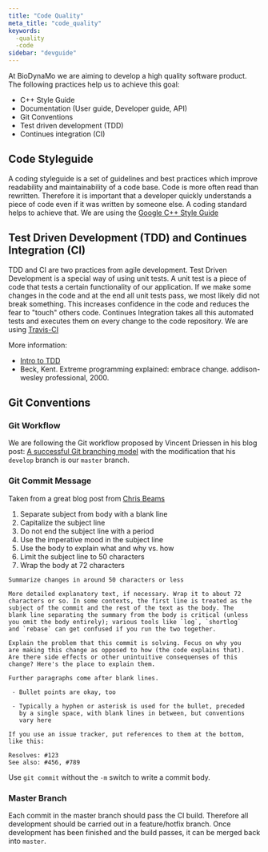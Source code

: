 ```yaml
---
title: "Code Quality"
meta_title: "code_quality"
keywords:
  -quality
  -code
sidebar: "devguide"
---
```


At BioDynaMo we are aiming to develop a high quality software product. The following practices help us to achieve this goal:

* C++ Style Guide
* Documentation (User guide, Developer guide, API)
* Git Conventions
* Test driven development (TDD)
* Continues integration (CI)

## Code Styleguide

A coding styleguide is a set of guidelines and best practices which improve readability and maintainability of a code base. Code is more often read than rewritten. Therefore it is important that a developer quickly understands a piece of code even if it was written by someone else. A coding standard helps to achieve that. We are using the [Google C++ Style Guide](https://google.github.io/styleguide/cppguide.html)

## Test Driven Development (TDD) and Continues Integration (CI)

TDD and CI are two practices from agile development. Test Driven Development is a special way of using unit tests. A unit test is a piece of code that tests a certain functionality of our application. If we make some changes in the code and at the end all unit tests pass, we most likely did not break something. This increases confidence in the code and reduces the fear to "touch" others code.
Continues Integration takes all this automated tests and executes them on every change to the code repository. We are using [Travis-CI](https://travis-ci.org/BioDynaMo/biodynamo)

More information:

* [Intro to TDD](https://www.youtube.com/watch?v=QCif_-r8eK4)
* Beck, Kent. Extreme programming explained: embrace change. addison-wesley professional, 2000.

## Git Conventions

### Git Workflow

We are following the Git workflow proposed by Vincent Driessen in his blog post: [A successful Git branching model](http://nvie.com/posts/a-successful-git-branching-model/) with the modification that his `develop` branch is our `master` branch.

### Git Commit Message

Taken from a great blog post from [Chris Beams](http://chris.beams.io/posts/git-commit/)

1. Separate subject from body with a blank line
2. Capitalize the subject line
3. Do not end the subject line with a period
4. Use the imperative mood in the subject line
5. Use the body to explain what and why vs. how
6. Limit the subject line to 50 characters
7. Wrap the body at 72 characters

```
Summarize changes in around 50 characters or less

More detailed explanatory text, if necessary. Wrap it to about 72
characters or so. In some contexts, the first line is treated as the
subject of the commit and the rest of the text as the body. The
blank line separating the summary from the body is critical (unless
you omit the body entirely); various tools like `log`, `shortlog`
and `rebase` can get confused if you run the two together.

Explain the problem that this commit is solving. Focus on why you
are making this change as opposed to how (the code explains that).
Are there side effects or other unintuitive consequenses of this
change? Here's the place to explain them.

Further paragraphs come after blank lines.

 - Bullet points are okay, too

 - Typically a hyphen or asterisk is used for the bullet, preceded
   by a single space, with blank lines in between, but conventions
   vary here

If you use an issue tracker, put references to them at the bottom,
like this:

Resolves: #123
See also: #456, #789
```

Use `git commit` without the `-m` switch to write a commit body.

### Master Branch

Each commit in the master branch should pass the CI build. Therefore all development should be carried out in a feature/hotfix branch. Once development has been finished and the build passes, it can be merged back into `master`.
